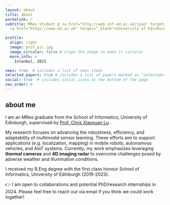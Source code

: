 ```yaml
---
layout: about
title: about
permalink: /
subtitle: MRes Student @ <a href="http://web.inf.ed.ac.uk/ipab" target="_blank">School of Informatics</a>, 
  <a href="https://www.ed.ac.uk" target="_blank">University of Edinburgh</a> 

profile:
  align: right
  image: prof_pic.jpg
  image_circular: false # crops the image to make it circular
  more_info: >
    Istanbul, 2023

news: true  # includes a list of news items
selected_papers: true # includes a list of papers marked as "selected={true}"
social: true  # includes social icons at the bottom of the page
nav_order: 0
---
```

<h2>about me</h2>
I am an MRes graduate from the School of Informatics, University of Edinburgh, supervised by <a href="https://christopherlu.github.io/" target="_blank">Prof. Chris Xiaoxuan Lu</a> . 

My research focuses on advancing the robustness, efficiency, and adaptability of multimodal sensor learning. These efforts aim to support applications (e.g. localization, mapping) in mobile robots, autonomous vehicles, and AIoT systems. Currently, my work emphasizes leveraging **thermal cameras** and **4D imaging radar** to overcome challenges posed by adverse weather and illumination conditions.

I received my B.Eng degree with the first class honour School of Informatics, University of Edinburgh (2019-2023).

👉 I am open to collaborations and potential PhD/research internships in 2024. Please feel free to reach out via email if you think we could work together!
